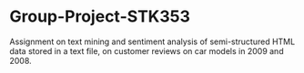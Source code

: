 # Group-Project-STK353
Assignment on text mining and sentiment analysis of semi-structured HTML data stored in a text file, on customer reviews on car models in 2009 and 2008. 
